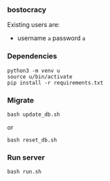 ### bostocracy

Existing users are:

- username `a` password `a`

### Dependencies

```
python3 -m venv u
source u/bin/activate
pip install -r requirements.txt
```

### Migrate

```
bash update_db.sh
```

or

```
bash reset_db.sh
```

### Run server

```
bash run.sh
```
